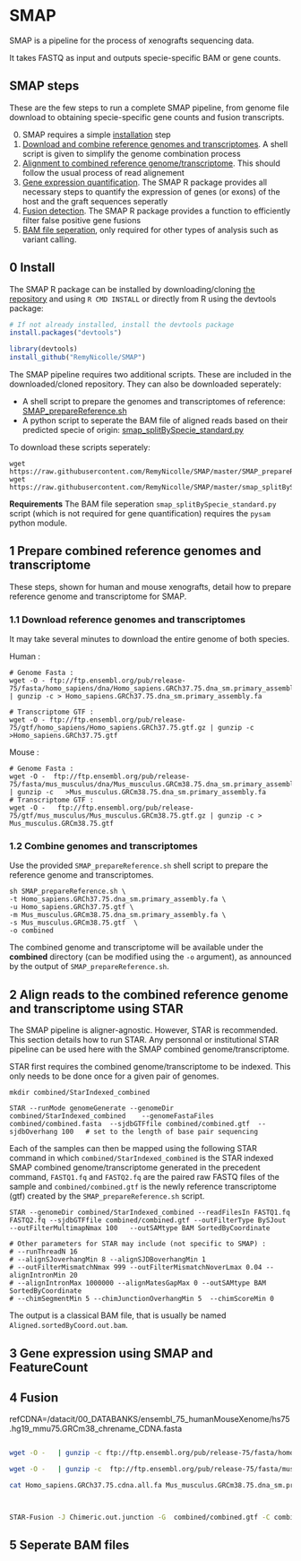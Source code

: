 # SMAP

SMAP is a pipeline for the process of xenografts sequencing data.

It takes FASTQ as input and outputs specie-specific BAM or gene counts.


## SMAP steps


These are the few steps to run a complete SMAP pipeline, from genome file download to obtaining specie-specific gene counts and fusion transcripts.

0. SMAP requires a simple [installation](#install) step
1. [Download and combine reference genomes and transcriptomes](#downloadCombine). A shell script is given to simplify the genome combination process
2. [Alignment to combined reference genome/transcriptome](#align). This should follow the usual process of read alignement
3. [Gene expression quantification](#genexp). The SMAP R package provides all necessary steps to quantify the expression of genes (or exons) of the host and the graft sequences seperatly
4. [Fusion detection](#fusion). The SMAP R package provides a function to efficiently filter false positive gene fusions
5. [BAM file seperation](#bamsplit), only required for other types of analysis such as variant calling.


## 0 Install
<a name="install"></a>


The SMAP R package can be installed by downloading/cloning [the repository](https://github.com/RemyNicolle/SMAP) and using `R CMD INSTALL` or directly from R using the devtools package: 
```R
# If not already installed, install the devtools package
install.packages("devtools")

library(devtools)
install_github("RemyNicolle/SMAP")
```

The SMAP pipeline requires two additional scripts. These are included in the downloaded/cloned repository. They can also be downloaded seperately:
- A shell script to prepare the genomes and transcriptomes of reference: [SMAP_prepareReference.sh](https://raw.githubusercontent.com/RemyNicolle/SMAP/master/SMAP_prepareReference.sh)
- A python script to seperate the BAM file of aligned reads based on their predicted specie of origin: [smap_splitBySpecie_standard.py](https://raw.githubusercontent.com/RemyNicolle/SMAP/master/smap_splitBySpecie_standard.py)


To download these scripts seperately:
```shell
wget https://raw.githubusercontent.com/RemyNicolle/SMAP/master/SMAP_prepareReference.sh
wget https://raw.githubusercontent.com/RemyNicolle/SMAP/master/smap_splitBySpecie_standard.py
```

__Requirements__ The BAM file seperation `smap_splitBySpecie_standard.py` script (which is not required for gene quantification) requires the `pysam` python module. 



## 1 Prepare combined reference genomes and transcriptome

<a name="downloadCombine"></a>

These steps, shown for human and mouse xenografts, detail how to prepare reference genome and transcriptome for SMAP. 



### 1.1 Download reference genomes and transcriptomes

It may take several minutes to download the entire genome of both species.

Human :

```shell
# Genome Fasta :
wget -O - ftp://ftp.ensembl.org/pub/release-75/fasta/homo_sapiens/dna/Homo_sapiens.GRCh37.75.dna_sm.primary_assembly.fa.gz  | gunzip -c > Homo_sapiens.GRCh37.75.dna_sm.primary_assembly.fa  

# Transcriptome GTF :
wget -O - ftp://ftp.ensembl.org/pub/release-75/gtf/homo_sapiens/Homo_sapiens.GRCh37.75.gtf.gz | gunzip -c >Homo_sapiens.GRCh37.75.gtf

```

Mouse :

```shell
# Genome Fasta :  
wget -O -  ftp://ftp.ensembl.org/pub/release-75/fasta/mus_musculus/dna/Mus_musculus.GRCm38.75.dna_sm.primary_assembly.fa.gz | gunzip -c   >Mus_musculus.GRCm38.75.dna_sm.primary_assembly.fa
# Transcriptome GTF :
wget -O -   ftp://ftp.ensembl.org/pub/release-75/gtf/mus_musculus/Mus_musculus.GRCm38.75.gtf.gz | gunzip -c > Mus_musculus.GRCm38.75.gtf   
```

### 1.2 Combine genomes and transcriptomes


Use the provided `SMAP_prepareReference.sh` shell script to prepare the reference genome and transcriptomes.


```shell
sh SMAP_prepareReference.sh \
-t Homo_sapiens.GRCh37.75.dna_sm.primary_assembly.fa \
-u Homo_sapiens.GRCh37.75.gtf \
-m Mus_musculus.GRCm38.75.dna_sm.primary_assembly.fa \
-s Mus_musculus.GRCm38.75.gtf  \
-o combined
```

The combined genome and transcriptome will be available under the **combined** directory (can be modified using the `-o` argument), as announced by the output of `SMAP_prepareReference.sh`.



## 2 Align reads to the combined reference genome and transcriptome using STAR
<a name="align"></a>

The SMAP pipeline is aligner-agnostic. However, STAR is recommended. This section details how to run STAR. Any personnal or institutional STAR pipeline can be used here with the SMAP combined genome/transcriptome.


STAR first requires the combined genome/transcriptome to be indexed. This only needs to be done once for a given pair of genomes.

```shell
mkdir combined/StarIndexed_combined

STAR --runMode genomeGenerate --genomeDir combined/StarIndexed_combined    --genomeFastaFiles combined/combined.fasta  --sjdbGTFfile combined/combined.gtf  --sjdbOverhang 100   # set to the length of base pair sequencing 
```



Each of the samples can then be mapped using the following STAR command in which `combined/StarIndexed_combined` is the STAR indexed SMAP combined genome/transcriptome generated in the precedent command, `FASTQ1.fq` and `FASTQ2.fq` are the paired raw FASTQ files of the sample and `combined/combined.gtf` is the newly  reference transcriptome (gtf) created by the `SMAP_prepareReference.sh` script.

```shell
STAR --genomeDir combined/StarIndexed_combined --readFilesIn FASTQ1.fq FASTQ2.fq --sjdbGTFfile combined/combined.gtf --outFilterType BySJout --outFilterMultimapNmax 100   --outSAMtype BAM SortedByCoordinate  

# Other parameters for STAR may include (not specific to SMAP) :
# --runThreadN 16 
# --alignSJoverhangMin 8 --alignSJDBoverhangMin 1
# --outFilterMismatchNmax 999 --outFilterMismatchNoverLmax 0.04 --alignIntronMin 20 
# --alignIntronMax 1000000 --alignMatesGapMax 0 --outSAMtype BAM SortedByCoordinate
# --chimSegmentMin 5 --chimJunctionOverhangMin 5  --chimScoreMin 0
```



The output is a classical BAM file, that is usually be named `Aligned.sortedByCoord.out.bam`.



## 3 Gene expression using SMAP and FeatureCount
<a name="genexp"></a>



## 4 Fusion
<a name="fusion"></a>

refCDNA=/datacit/00_DATABANKS/ensembl_75_humanMouseXenome/hs75.hg19_mmu75.GRCm38_chrename_CDNA.fasta
```sh

wget -O -   | gunzip -c ftp://ftp.ensembl.org/pub/release-75/fasta/homo_sapiens/cdna/Homo_sapiens.GRCh37.75.cdna.all.fa.gz >Homo_sapiens.GRCh37.75.cdna.all.fa

wget -O -   | gunzip -c  ftp://ftp.ensembl.org/pub/release-75/fasta/mus_musculus/cdna/Mus_musculus.GRCm38.75.cdna.all.fa.gz >Mus_musculus.GRCm38.75.dna_sm.primary_assembly.fa

cat Homo_sapiens.GRCh37.75.cdna.all.fa Mus_musculus.GRCm38.75.dna_sm.primary_assembly.fa >combined/combinedCdna.fa

```

```sh


STAR-Fusion -J Chimeric.out.junction -G  combined/combined.gtf -C combined/combinedCdna.fa

```

## 5 Seperate BAM files
<a name="bamsplit"></a>
